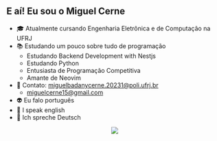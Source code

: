  ## E aí! Eu sou o Miguel Cerne
 - 🎓 Atualmente cursando Engenharia Eletrônica e de Computação na UFRJ
 - 📚 Estudando um pouco sobre tudo de programação
    - Estudando Backend Development with Nestjs
    - Estudando Python
    - Entusiasta de Programação Competitiva
    - Amante de Neovim
 - 📩 Contato: miguelbadanycerne.20231@poli.ufrj.br
    - miguelcerne15@gmail.com
 - 👽 Eu falo português 
 - 👻 I speak english 
 - 👾 Ich spreche Deutsch 
<!--<div align="center">-->
  <!--<a href="https://github.com/Cerne17">-->
  <!--<img height="180em" src="https://github-readme-stats.vercel.app/api?username=Cerne17&show_icons=true&theme=dark&include_all_commits=true&count_private=true"/>-->
  <!--<img align="left" height="180em" src="https://github-readme-stats.vercel.app/api/top-langs/?username=Cerne17&layout=compact&langs_count=7&theme=dark"/>-->
<!--</div>-->
<p align="center">
  <a href="https://skillicons.dev">
    <img src="https://skillicons.dev/icons?i=git,docker,py,cpp,neovim,js,ts,nodejs,nestjs,nextjs,react,tailwind,mongodb,jest,postman&perline=5" />
  </a>
</p>
